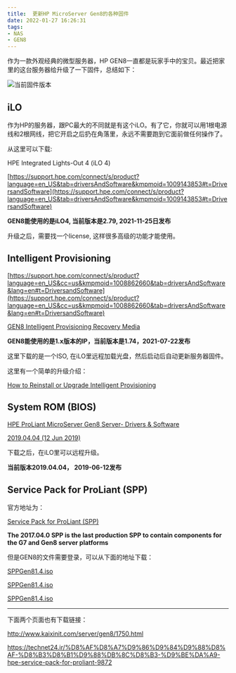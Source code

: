 ```yaml
---
title:  更新HP MicroServer Gen8的各种固件
date: 2022-01-27 16:26:31
tags:
- NAS
- GEN8
---
```


作为一款外观经典的微型服务器，HP GEN8一直都是玩家手中的宝贝。最近把家里的这台服务器给升级了一下固件，总结如下：

![当前固件版本](/img/2022/gen8.png)

## iLO

作为HP的服务器，跟PC最大的不同就是有这个iLO。有了它，你就可以用1根电源线和2根网线，把它开启之后扔在角落里，永远不需要跑到它面前做任何操作了。

从这里可以下载:

HPE Integrated Lights-Out 4 (iLO 4)

[https://support.hpe.com/connect/s/product?language=en_US&tab=driversAndSoftware&kmpmoid=1009143853#t=DriversandSoftware](https://support.hpe.com/connect/s/product?language=en_US&tab=driversAndSoftware&kmpmoid=1009143853#t=DriversandSoftware)

**GEN8能使用的是iLO4, 当前版本是2.79, 2021-11-25日发布**

升级之后，需要找一个license, 这样很多高级的功能才能使用。

## Intelligent Provisioning

[https://support.hpe.com/connect/s/product?language=en_US&cc=us&kmpmoid=1008862660&tab=driversAndSoftware&lang=en#t=DriversandSoftware](https://support.hpe.com/connect/s/product?language=en_US&cc=us&kmpmoid=1008862660&tab=driversAndSoftware&lang=en#t=DriversandSoftware)

[GEN8 Intelligent Provisioning Recovery Media](https://support.hpe.com/hpesc/public/swd/detail?swItemId=MTX_bf5521c396f2440bb0cb5efa87)

**GEN8能使用的是1.x版本的IP，当前版本是1.74，2021-07-22发布**

这里下载的是一个ISO, 在iLO里远程加载光盘，然后启动后自动更新服务器固件。

这里有一个简单的升级介绍：

[How to Reinstall or Upgrade Intelligent Provisioning](https://support.hpe.com/hpesc/public/docDisplay?docLocale=en_US&docId=emr_na-c03458406)

## System ROM (BIOS)

[HPE ProLiant MicroServer Gen8 Server- Drivers & Software](https://support.hpe.com/connect/s/product?language=en_US&ismnp=0&l5oid=5379860&kmpmoid=5390291&cep=on&tab=driversAndSoftware&driversAndSoftwareFilter=8000012)

[2019.04.04 (12 Jun 2019)](https://support.hpe.com/hpesc/public/swd/detail?swItemId=MTX_71b9ad7e388d434fb62f7542e3)

下载之后，在iLO里可以远程升级。

**当前版本2019.04.04， 2019-06-12发布**

## Service Pack for ProLiant (SPP)

官方地址为：

[ Service Pack for ProLiant (SPP)](https://techlibrary.hpe.com/us/en/enterprise/servers/products/service_pack/spp/index.aspx)

**The 2017.04.0 SPP is the last production SPP to contain components for the G7 and Gen8 server platforms**

但是GEN8的文件需要登录，可以从下面的地址下载：

[SPPGen81.4.iso](http://repos.storage37.net/hpsum/iso/P03093_001_spp-Gen8.1-SPPGen81.4.iso)

[SPPGen81.4.iso](https://soft.silinet.net/hp/P03093_001_spp-Gen8.1-SPPGen81.4.iso)

[SPPGen81.4.iso](http://dl1.technet24.ir/Downloads/HP/ServicePack/P03093_001_spp-Gen8.1-SPPGen81.4.iso)

--------

下面两个页面也有下载链接：

http://www.kaixinit.com/server/gen8/1750.html

https://technet24.ir/%D8%AF%D8%A7%D9%86%D9%84%D9%88%D8%AF-%D8%B3%D8%B1%D9%88%DB%8C%D8%B3-%D9%BE%DA%A9-hpe-service-pack-for-proliant-9872

